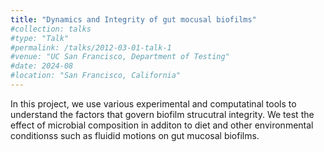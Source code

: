 ```yaml
---
title: "Dynamics and Integrity of gut mocusal biofilms"
#collection: talks
#type: "Talk"
#permalink: /talks/2012-03-01-talk-1
#venue: "UC San Francisco, Department of Testing"
#date: 2024-08
#location: "San Francisco, California"
---
```


In this project, we use various experimental and computatinal tools to understand the factors that govern biofilm strucutral integrity. We test the effect of microbial composition in additon to diet and other environmental conditionss such as fluidid motions on gut mucosal biofilms. 
